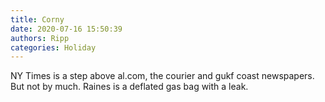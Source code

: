 ```yaml
---
title: Corny
date: 2020-07-16 15:50:39
authors: Ripp
categories: Holiday
---
```


 NY Times is a step above al.com, the courier and gukf coast newspapers. But not by much. Raines is a deflated gas bag with a leak.